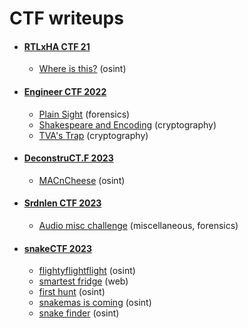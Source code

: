 # CTF writeups

- #### [RTLxHA CTF 21](https://github.com/marihere/CTF_writeups/tree/main/RTLxHACTF21)
  * [Where is this?](https://github.com/marihere/CTF_writeups/tree/main/RTLxHACTF21/Where%20is%20this) (osint)
- #### [Engineer CTF 2022](https://github.com/marihere/CTF_writeups/tree/main/EngineerCTF2022)
  * [Plain Sight](https://github.com/marihere/CTF_writeups/tree/main/EngineerCTF2022/Plain%20Sight) (forensics)
  * [Shakespeare and Encoding](https://github.com/marihere/CTF_writeups/tree/main/EngineerCTF2022/Shakespeare%20and%20Encoding) (cryptography)
  * [TVA's Trap](https://github.com/marihere/CTF_writeups/tree/main/EngineerCTF2022/TVA's%20Trap) (cryptography)
- #### [DeconstruCT.F 2023](https://github.com/marihere/CTF_writeups/tree/main/DeconstruCT.F%202023)
  * [MACnCheese](https://github.com/marihere/CTF_writeups/tree/main/DeconstruCT.F%202023/MACnCheese) (osint)
- #### [Srdnlen CTF 2023](https://github.com/marihere/CTF_writeups/tree/main/SrdnlenCTF2023)
  * [Audio misc challenge](https://github.com/marihere/CTF_writeups/tree/main/SrdnlenCTF2023/Audio%20misc%20challenge) (miscellaneous, forensics)
- #### [snakeCTF 2023](https://github.com/marihere/CTF_writeups/tree/main/snakeCTF2023)
  * [flightyflightflight](https://github.com/marihere/CTF_writeups/tree/main/snakeCTF2023/flightyflightflight) (osint)
  * [smartest fridge](https://github.com/marihere/CTF_writeups/tree/main/snakeCTF2023/smartest%20fridge) (web)
  * [first hunt](https://github.com/marihere/CTF_writeups/tree/main/snakeCTF2023/first%20hunt) (osint)
  * [snakemas is coming](https://github.com/marihere/CTF_writeups/tree/main/snakeCTF2023/snakemas%20is%20coming) (osint)
  * [snake finder](https://github.com/marihere/CTF_writeups/tree/main/snakeCTF2023/snake%20finder) (osint)
